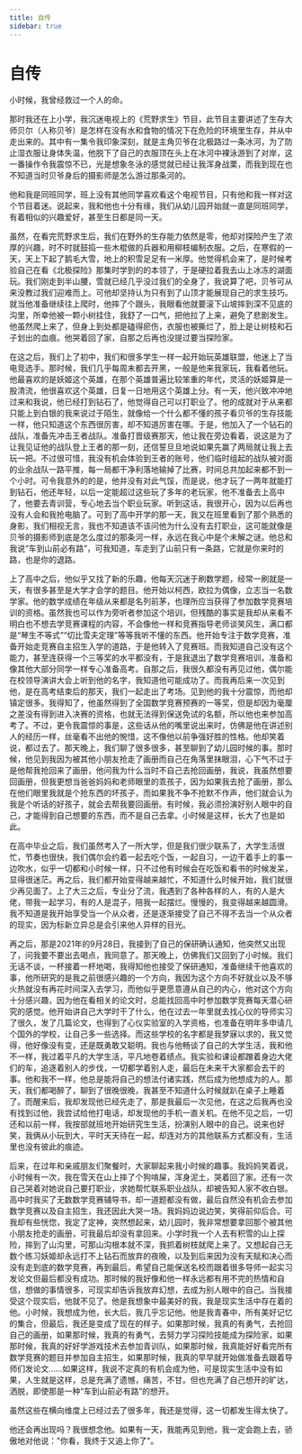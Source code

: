 ```yaml
---
title: 自传
sidebar: true
---
```


# 自传

<ClientOnly>
<title-pv/>
</ClientOnly>

小时候，我曾经救过一个人的命。

那时我还在上小学，我沉迷电视上的《荒野求生》节目，此节目主要讲述了生存大师贝尔（人称贝爷）是怎样在没有水和食物的情况下在危险的环境里生存，并从中走出来的。其中有一集令我印象深刻，就是主角贝爷在北极路过一条冰河，为了防止湿衣服让身体失温，他脱下了自己的衣服顶在头上在冰河中裸泳游到了对岸，这一番操作令我震惊不已，光是想象冬泳的感觉就已经让我浑身战栗，而我到现在也不知道当时贝爷身后的摄影师是怎么游过那条河的。

他和我是同班同学，班上没有其他同学喜欢看这个电视节目，只有他和我一样对这个节目着迷。说起来，我和他也十分有缘，我们从幼儿园开始就一直是同班同学，有着相似的兴趣爱好，甚至生日都是同一天。

虽然，在看完荒野求生后，我们在野外的生存能力依然是零，他却对探险产生了浓厚的兴趣，时不时就鼓捣一些木棍做的兵器和用柳枝编制衣服。之后，在寒假的一天，天上下起了鹅毛大雪，地上的积雪足足有一米厚。他觉得机会来了，是时候考验自己在看《北极探险》那集时学到的的本领了，于是硬拉着我去山上冰冻的湖面玩。我们刚走到半山腰，雪就已经几乎没过我们的全身了，我说算了吧，贝爷可从来没教过我们迎难而上。可他却坚持认为只有到了山顶才能展现自己的求生技巧。就当他准备继续往上爬时，他摔了个跟头，我眼看他就要滚下山坡摔到深不见底的沟里，所幸他被一颗小树挂住，我舒了一口气，把他拉了上来，避免了悲剧发生。他虽然爬上来了，但身上到处都是磕得瘀伤，衣服也被撕烂了，脸上是让树枝和石子划出的血痕。他哭着回了家，自那之后再也没提过要当探险家。

在这之后，我们上了初中，我们和很多学生一样一起开始玩英雄联盟，他迷上了当电竞选手。那时候，我们几乎每周末都去开黑，一般是他来我家玩，我看着他玩。他最喜欢的是妖姬这个英雄，在那个英雄普遍比较笨重的年代，灵活的妖姬算是一股清流，他很喜欢这个英雄，日复一日地用这个英雄上分。有一天，他兴致冲冲地过来和我说，他已经打到钻石了，他觉得自己可以打职业了。他的成就对于从来都只能上到白银的我来说过于陌生，就像给一个什么都不懂的孩子看贝爷的生存技能一样，他只知道这个东西很厉害，却不知道厉害在哪。于是，他加入了一个钻石的战队，准备先冲击王者战队。准备打晋级赛那天，他让我在旁边看着，说这是为了让我见证他的战队登上王者的那一刻，还信誓旦旦地说如果先赢了两局就让我上去玩一把。不过很可惜，我没有机会体验到王者的账号，他们临时组起的战队被对面的业余战队一路平推，每一局都干净利落地输掉了比赛，时间总共加起来都不到一个小时。可令我意外的的是，他并没有对此气馁，而是说，他才玩了一两年就能打到钻石，他还年轻，以后一定能超过这些玩了多年的老玩家，他不准备去上高中了，他要去青训营，专心地去当个职业玩家。听到这话，我很开心，因为以后再也没有人会和我抢电脑了。可到了高中开学的那一天，我又在班里看到了那个熟悉的身影，我们相视无言，我也不知道该不该问他为什么没有去打职业，这可能就像是贝爷的摄影师到底是怎么度过的那条河一样，永远在我心中是个未解之谜。他总和我说“车到山前必有路”，可我知道，车走到了山前只有一条路，它就是你来时的路，也是你的退路。

上了高中之后，他似乎又找了新的乐趣，他每天沉迷于刷数学题，经常一刷就是一天，有很多甚至是大学才会学的题目。他开始以柯西，欧拉为偶像，立志当一名数学家。他的数学成绩在年级从来都是名列前茅，也理所应当获得了参加数学竞赛培训的资格。虽然我也可以作为旁听者参加这个培训，但残酷的事实是我却从来看不明白也不想去学竞赛课程的内容，不会像他一样和竞赛指导老师谈笑风生，满口都是“琴生不等式”“切比雪夫定理”等等我听不懂的东西。他开始专注于数学竞赛，准备开始走竞赛自主招生入学的道路，于是他转入了竞赛班。而我知道自己没有这个能力，甚至连获得一个三等奖的水平都没有，于是我退出了数学竞赛培训，准备和像其他大部分同学一样专心准备高考。自那之后，我很久都没有再见过他，偶尔能在校领导演讲大会上听到他的名字，我知道他可能成功了。而我再后来一次见到他，是在高考结束后的那天，我们一起走出了考场。见到他的我十分震惊，而他却镇定很多。我得知了，他虽然得到了全国数学竞赛预赛的一等奖，但是却因为毫厘之差没有得到进入决赛的资格，也就无法得到保送免试的名额，所以他也来参加高考了。不过，更令我震惊的事是，这些话从他的嘴里说出来时，仿佛是他在讲述别人的经历一样，丝毫看不出他的惋惜，这不像他以前争强好胜的性格。他却笑着说，都过去了。那天晚上，我们聊了很多很多，甚至聊到了幼儿园时候的事。那时候，他见到我因为被其他小朋友抢走了画册而自己在角落里抹眼泪，心下气不过于是他帮我抢回来了画册，他问我为什么当时不自己去抢回画册，我说，我虽然想要回画册，但我更想当爸爸妈妈和老师眼里的乖孩子，因为如果我去抢了画册，那么在他们眼里我就是个抢东西的坏孩子，而如果我不争不抢默不作声，他们就会认为我是个听话的好孩子，就会去帮我要回画册。有时候，我必须扮演好别人眼中的自己，才能得到自己想要的东西，而不是自己去拿。小时候是这样，长大了也是如此。

在高中毕业之后，我们虽然考入了一所大学，但是我们很少联系了，大学生活很忙，节奏也很快，我们偶尔会约着一起去吃个饭，一起自习，一边干着手上的事一边吹水，似乎一切都和小时候一样，只不过他有时候会在吃饭和看书的时候发呆，显得很迷茫。再之后，我们都开始变得越来越忙，不知道什么时候开始，我们就很少再见面了。上了大三之后，专业分了流，我遇到了各种各样的人，有的人是大佬，带我一起学习，有的人是混子，陪我一起摆烂。慢慢的，我变得越来越圆滑。我不知道是我开始享受当一个从众者，还是逐渐接受了自己不得不去当一个从众者的现实，因为标新立异总是会引来他人异样的目光。

再之后，那是2021年的9月28日，我接到了自己的保研确认通知，他突然又出现了，问我要不要出去喝点，我同意了。那天晚上，仿佛我们又回到了小时候。我们无话不谈，一杯接着一杯地喝，我得知他也接受了保研通知，准备继续干他喜欢的事，他所研究的是我之前很感兴趣的一个方向，我因为这个方向不好就业以及不够火热就没有再花时间深入去学习，而他似乎更愿意遵从自己的内心，他对这个方向十分感兴趣，因为他在看相关的论文时，总能找回高中时参加数学竞赛每天潜心研究的感觉。他开始讲自己大学时干了什么，他在过去一年里就去找心仪的导师实习了很久，发了几篇论文，也得到了心仪实验室的入学资格，也准备在明年多申请几个国外的学校，让自己多一些选择。而这些学校的名字都是我梦寐以求的，我又觉得，他好像没有变，还是既勇敢又聪明。我也与他畅谈了自己的大学生活，我和他不一样，我过着平凡的大学生活，平凡地卷着绩点。我实验和课设都蹭着身边大佬们的车，追逐着别人的步伐，一切都学着别人走，最后在未来干大家都会去干的事。他和我不一样，他总是能将自己的想法付诸实践，然后成为他想成为的人。那天，我们都喝醉了，聊到了很晚很晚，我甚至不知道什么时候就趴在桌子上睡着了。而醒来后，我却发现他已经先走了，那是我最后一次见他，在这之后我再也没有找到过他，我尝试给他打电话，却发现他的手机一直关机。在他不见之后，一切还和以前一样，我按部就班地开始研究生生活，扮演别人眼中的自己。说来也好笑，我俩从小玩到大，平时天天待在一起，却连对方的其他联系方式都没有，生活里也没有彼此的痕迹。

后来，在过年和亲戚朋友们聚餐时，大家聊起来我小时候的趣事。我妈妈笑着说，小时候有一次，我在雪天在山上摔了个狗啃屎，浑身泥土，哭着回了家。还有一次自己哭着对她说自己要打职业，求她帮忙联系职业战队，却被告知人家不收白银。高中时我买了无数数学竞赛辅导书，却一道题都没有做，最后自然没有机会去参加数学竞赛以及自主招生，我还因此大哭一场。我妈妈边说边笑，笑得前仰后合。可我却有些恍惚，我定了定神，突然想起来，幼儿园时，我非常想要拿回那个被其他小朋友抢走的画册，可我最后却没有拿回来。小学时我一个人去有积雪的山上探险，摔到了山沟里，可那山沟根本就不深，我抓着树枝就爬上来了。又想起自己无数个练习妖姬却永远打不上钻石而放弃的夜晚，以及到后来因为没有天赋和决心而没有走到底的数学竞赛，再到最后，希望自己能保送名校而跟着很多导师一起实习发论文但最后都没有成功。那时候的我好像和他一样永远都有用不完的热情和自信，想做的事情很多，可现实却告诉我放弃幻想，去成为别人眼中的自己。当我接受这个现实后，他就不见了。他是我想象中最美好的我，我是现实生活中存在着的他。小时候，我想成为他，长大后，我几乎忘记他。他是我青春中，所有美好记忆的集合，但最后，我还是变成了现在的样子。如果那时候，我真的有勇气，去抢回自己的画册，如果那时候，我真的有勇气，去努力学习探险技能成为探险家，如果那时候，我真的好好学游戏技术去参加青训队，如果那时候，我真能好好看完所有数学竞赛的题目并参加自主招生，如果那时候，我真的早早就开始做准备去跟着导师们发论文……如果这样，我说不定真的有机会成为他，可是现实生活中没有如果，人生就是这样，总是充满了遗憾，痛苦，不甘。但也充满了自己想开的旷达，洒脱，即使那是一种“车到山前必有路”的想开。

虽然这些在横向维度上已经过去了很多年，我还是觉得，这一切都发生得太快了。

他还会再出现吗？我很想念他。如果有一天，我能再见到他，我一定会跑上去，骄傲地对他说："你看，我终于又追上你了"。

<ClientOnly>
  <leave/>
</ClientOnly/>